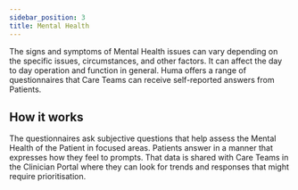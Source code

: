 ```yaml
---
sidebar_position: 3
title: Mental Health
---
```


The signs and symptoms of Mental Health issues can vary depending on the specific issues, circumstances, and other factors. It can affect the day to day operation and function in general. Huma offers a range of questionnaires that Care Teams can receive self-reported answers from Patients. 

## How it works

The questionnaires ask subjective questions that help assess the Mental Health of the Patient in focused areas. Patients answer in a manner that expresses how they feel to prompts. That data is shared with Care Teams in the Clinician Portal where they can look for trends and responses that might require prioritisation.


